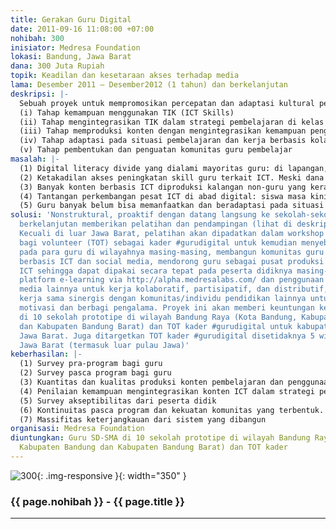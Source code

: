 ```yaml
---
title: Gerakan Guru Digital
date: 2011-09-16 11:08:00 +07:00
nohibah: 300
inisiator: Medresa Foundation
lokasi: Bandung, Jawa Barat
dana: 300 Juta Rupiah
topik: Keadilan dan kesetaraan akses terhadap media
lama: Desember 2011 – Desember2012 (1 tahun) dan berkelanjutan
deskripsi: |-
  Sebuah proyek untuk mempromosikan percepatan dan adaptasi kultural penggunaan teknologi informasi dan telekomunikasi (TIK) dikalangan guru. Program ini bersifat sosial, gratis dan diperuntukkan untuk para guru di sekolah. Kami mengambil bagian proaktif dengan mendatangi sekolah-sekolah untuk menawarkan program ini. Para guru akan diberikan pelatihan dan pendampingan secara berkelanjutan untuk mengintegrasikan teknologi informasi dan komunikasi (TIK) selama 5 bulan untuk program dasar. Lima tahap yang akan dikembangkan pada program ini adalah:
  (i) Tahap kemampuan menggunakan TIK (ICT Skills)
  (ii) Tahap mengintegrasikan TIK dalam strategi pembelajaran di kelas dan kerja guru lainnya.
  (iii) Tahap memproduksi konten dengan mengintegrasikan kemampuan penggunaan TIK, strategi pembelajaran di kelas dan kerja guru lainnya, dan konten pada mata pelajaran yang spesifik
  (iv) Tahap adaptasi pada situasi pembelajaran dan kerja berbasis kolaboratif, partisipatif, dan distributif menggunakan platform e-learning dan social media
  (v) Tahap pembentukan dan penguatan komunitas guru pembelajar
masalah: |-
  (1) Digital literacy divide yang dialami mayoritas guru: di lapangan, banyak guru yang belum memiliki ICT Skill, Information literacy, dan media literacy (ketiganya satu kesatuan tantangan guru di era digital)
  (2) Ketakadilan akses peningkatan skill guru terkait ICT. Meski dana pemerintah katanya besar, kenyataan lapangan menunjukkan banyak guru belum tersentuh konkret. Banyak pula sekolah ber-infrastruktur ICT cukup namun bingung/tidak tahu penggunaan fungsionalnya dalam pembelajaran dan pendidikan.
  (3) Banyak konten berbasis ICT diproduksi kalangan non-guru yang kerap kurang kontekstual dengan peserta didik, konten yang dijual mahal pihak luar sekolah, atau konten/tools berbasis proyek dari anggaran pemerintah namun tidak banyak berfungsi dan hanya menguntungkan segelintir pihak.
  (4) Tantangan perkembangan pesat ICT di abad digital: siswa masa kini -native digital generation- memiliki behavior yang sama sekali berbeda.
  (5) Guru banyak belum bisa memanfaatkan dan beradaptasi pada situasi pembelajaran dan kerja kolaboratif, partisipatif, dan distributif menggunakan media-media berbasis ICT dan internet terkini
solusi: 'Nonstruktural, proaktif dengan datang langsung ke sekolah-sekolah secara
  berkelanjutan memberikan pelatihan dan pendampingan (lihat di deskripsi program).
  Kecuali di luar Jawa Barat, pelatihan akan dipadatkan dalam workshop beberapa hari
  bagi volunteer (TOT) sebagai kader #gurudigital untuk kemudian menyebarkan lagi
  pada para guru di wilayahnya masing-masing, membangun komunitas guru pembelajar
  berbasis ICT dan social media, mendorong guru sebagai pusat produksi konten berbasis
  ICT sehingga dapat dipakai secara tepat pada peserta didiknya masing-masing, membangun
  platform e-learning via http://alpha.medresalabs.com/ dan penggunaan tools social
  media lainnya untuk kerja kolaboratif, partisipatif, dan distributif, dan melakukan
  kerja sama sinergis dengan komunitas/individu pendidikan lainnya untuk saling akselerasi
  motivasi dan berbagi pengalama. Proyek ini akan memberi keuntungan kepada guru SD-SMA
  di 10 sekolah prototipe di wilayah Bandung Raya (Kota Bandung, Kabupaten Bandung
  dan Kabupaten Bandung Barat) dan TOT kader #gurudigital untuk kabupaten/kota di
  Jawa Barat. Juga ditargetkan TOT kader #gurudigital disetidaknya 5 wilayah luar
  Jawa Barat (termasuk luar pulau Jawa)'
keberhasilan: |-
  (1) Survey pra-program bagi guru
  (2) Survey pasca program bagi guru
  (3) Kuantitas dan kualitas produksi konten pembelajaran dan penggunaan bagi pendidikan.
  (4) Penilaian kemampuan mengintegrasikan konten ICT dalam strategi pembelajaran di kelas dan kerja-kerja kolaboratif, partisipatif, dan distributif.
  (5) Survey akseptibilitas dari peserta didik
  (6) Kontinuitas pasca program dan kekuatan komunitas yang terbentuk.
  (7) Massifitas keterjangkauan dari sistem yang dibangun
organisasi: Medresa Foundation
diuntungkan: Guru SD-SMA di 10 sekolah prototipe di wilayah Bandung Raya (Kota Bandung,
  Kabupaten Bandung dan Kabupaten Bandung Barat) dan TOT kader
---
```


![300](/static/img/hibahcmb/300.png){: .img-responsive }{: width="350" }

### {{ page.nohibah }} - {{ page.title }}

---
